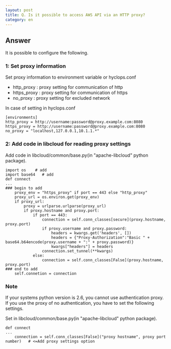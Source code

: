 ```yaml
---
layout: post
title: Q. Is it possible to access AWS API via an HTTP proxy?
category: en
---
```


## Answer

It is possible to configure the following.

### 1: Set proxy information

Set proxy information to environment variable or hyclops.conf

- http_proxy : proxy setting for communication of http
- https_proxy : proxy setting for communication of https
- no_proxy : proxy setting for excluded network

In case of setting in hyclops.conf

    [environments]
    http_proxy = http://username:password@proxy.example.com:8080
    https_proxy = http://username:password@proxy.example.com:8080
    no_proxy = "localhost,127.0.0.1,10.1.1.*"

### 2: Add code in libcloud for reading proxy settings

Add code in libcloud/common/base.py(in "apache-libcloud" python package).

    import os    # add
    import base64   # add
    def connect
    ...
    ### begin to add
        proxy_env = "https_proxy" if port == 443 else "http_proxy"
        proxy_url = os.environ.get(proxy_env)
        if proxy_url:
            proxy = urlparse.urlparse(proxy_url)
            if proxy.hostname and proxy.port:
                if port == 443:
                    connection = self.conn_classes[secure](proxy.hostname, proxy.port)
                    if proxy.username and proxy.password:
                        headers = kwargs.get('headers', []) 
                        headers = {"Proxy-Authorization":"Basic " + base64.b64encode(proxy.username + ":" + proxy.password)}
                        kwargs["headers"] = headers
                    connection.set_tunnel(**kwargs)
                else:
                    connection = self.conn_classes[False](proxy.hostname, proxy.port)
    ### end to add
        self.connetion = connection

### Note

If your systems python version is 2.6, you cannot use authentication proxy.
If you use the proxy of no authentication, you have to set the following settings.

Set in libcloud/common/base.py(in "apache-libcloud" python package).

    def connect
    ...
        connection = self.conn_classes[False]("proxy hostname", proxy port number)   # <=Add proxy settings option
